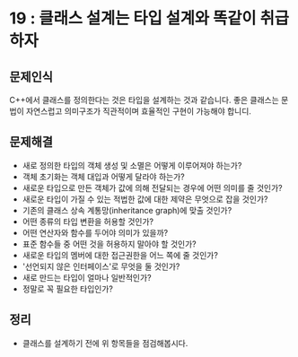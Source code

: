 # 19 : 클래스 설계는 타입 설계와 똑같이 취급하자
## 문제인식
C++에서 클래스를 정의한다는 것은 타입을 설계하는 것과 같습니다.
좋은 클래스는 문법이 자연스럽고 의미구조가 직관적이며 효율적인 구현이 가능해야 합니디.

## 문제해결
- 새로 정의한 타입의 객체 생성 및 소멸은 어떻게 이루어져야 하는가?
- 객체 초기화는 객체 대입과 어떻게 달라야 하는가?
- 새로운 타입으로 만든 객체가 값에 의해 전달되는 경우에 어떤 의미를 줄 것인가?
- 새로운 타입이 가질 수 있는 적법한 값에 대한 제약은 무엇으로 잡을 것인가?
- 기존의 클래스 상속 계통망(inheritance graph)에 맞출 것인가?
- 어떤 종류의 타입 변환을 허용할 것인가?
- 어떤 연산자와 함수를 두어야 의미가 있을까?
- 표준 함수들 중 어떤 것을 허용하지 말아야 할 것인가?
- 새로운 타입의 멤버에 대한 접근권한을 어느 쪽에 줄 것인가?
- '선언되지 않은 인터페이스'로 무엇을 둘 것인가?
- 새로 만드는 타입이 얼마나 일반적인가?
- 정말로 꼭 필요한 타입인가?

## 정리
- 클래스를 설계하기 전에 위 항목들을 점검해봅시다.
